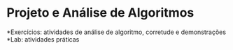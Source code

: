 # Projeto e Análise de Algoritmos

*Exercícios: atividades de análise de algoritmo, corretude e demonstrações
*Lab: atividades práticas 
